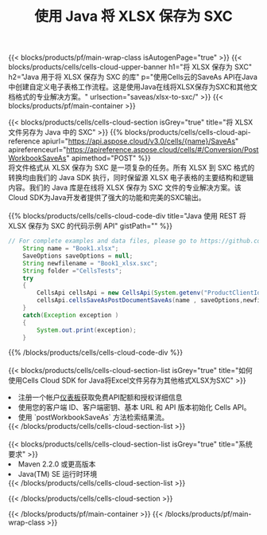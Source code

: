 ﻿---
title: 使用 Java 将 XLSX 保存为 SXC
description: 利用Aspose.Cells Cloud SDK for Java将XLSX格式文件保存为SXC格式文件。
---
{{< blocks/products/pf/main-wrap-class isAutogenPage="true" >}}
{{< blocks/products/cells/cells-cloud-upper-banner h1="将 XLSX 保存为 SXC" h2="Java 用于将 XLSX 保存为 SXC 的库" p="使用Cells云的SaveAs API在Java中创建自定义电子表格工作流程。这是使用Java在线将XLSX保存为SXC和其他文档格式的专业解决方案。" urlsection="saveas/xlsx-to-sxc/" >}}
{{< blocks/products/pf/main-container >}}

{{< blocks/products/cells/cells-cloud-section isGrey="true" title="将 XLSX 文件另存为 Java 中的 SXC" >}}
{{% blocks/products/cells/cells-cloud-api-reference apiurl="https://api.aspose.cloud/v3.0/cells/{name}/SaveAs" apireferenceurl="https://apireference.aspose.cloud/cells/#/Conversion/PostWorkbookSaveAs" apimethod="POST" %}}
<br/>
将文件格式从 XLSX 保存为 SXC 是一项复杂的任务。所有 XLSX 到 SXC 格式的转换均由我们的 Java SDK 执行，同时保留源 XLSX 电子表格的主要结构和逻辑内容。我们的 Java 库是在线将 XLSX 保存为 SXC 文件的专业解决方案。该Cloud SDK为Java开发者提供了强大的功能和完美的SXC输出。
<br/>
<br/>
{{% blocks/products/cells/cells-cloud-code-div title="Java 使用 REST 将 XLSX 保存为 SXC 的代码示例 API" gistPath="" %}}
  
```java
// For complete examples and data files, please go to https://github.com/aspose-cells-cloud/aspose-cells-cloud-java/
    String name = "Book1.xlsx";
    SaveOptions saveOptions = null;
    String newfilename = "Book1_xlsx.sxc";
    String folder ="CellsTests";
    try 
    {
        CellsApi cellsApi = new CellsApi(System.getenv("ProductClientId"), System.getenv("ProductClientSecret"));
        cellsApi.cellsSaveAsPostDocumentSaveAs(name , saveOptions,newfilename,false,false,folder,null,null,null,true);                       
    }
    catch(Exception exception )
    {
        System.out.print(exception);
    }
```
  
{{% /blocks/products/cells/cells-cloud-code-div %}}
<br/>
<br/>
{{< blocks/products/cells/cells-cloud-section-list isGrey="true" title="如何使用Cells Cloud SDK for Java将Excel文件另存为其他格式XLSX为SXC" >}}
<li>注册一个帐户<a href="https://dashboard.aspose.cloud/">仪表板</a>获取免费API配额和授权详细信息</li>
<li>使用您的客户端 ID、客户端密钥、基本 URL 和 API 版本初始化 Cells API。</li>
<li>使用 `postWorkbookSaveAs` 方法检索结果流。</li>
{{< /blocks/products/cells/cells-cloud-section-list >}}
<br/>
<br/>
{{< blocks/products/cells/cells-cloud-section-list isGrey="true" title="系统要求" >}}
<li>Maven 2.2.0 或更高版本</li>
<li>Java(TM) SE 运行时环境</li>
{{< /blocks/products/cells/cells-cloud-section-list >}}

{{< /blocks/products/cells/cells-cloud-section >}}

{{< /blocks/products/pf/main-container >}}
{{< /blocks/products/pf/main-wrap-class >}}
